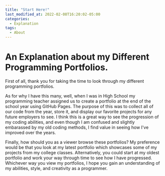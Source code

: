 ```yaml
---
title: "Start Here!"
last_modified_at: 2022-02-08T16:20:02-05:00
categories:
  - Explanation
tags:
  - About
---
```


# An Explanation about my Different Programming Portfolios.
First of all, thank you for taking the time to look through my different programming portfolios.

As for why I have this many, well, when I was in High School my programming teacher assigned us to create a portfolio at the end of the school year using GitHub Pages.
The purpose of this was to collect all of our code from the year, store it, and display our favorite projects for any future employers to see.
I think this is a great way to see the progression of my coding abilities, and even though I am confused and slightly embarassed by my old coding methods, I find value in seeing how I've improved over the years.

Finally, how should you as a viewer browse these portfolios? My preference would be that you look at my latest portfolio which showcases some of my projects from my college classes.
Alternatively, you could start at my oldest portfolio and work your way through time to see how I have progressed.
Whichever way you view my portfolios, I hope you gain an understanding of my abilities, style, and creativity as a programmer.
